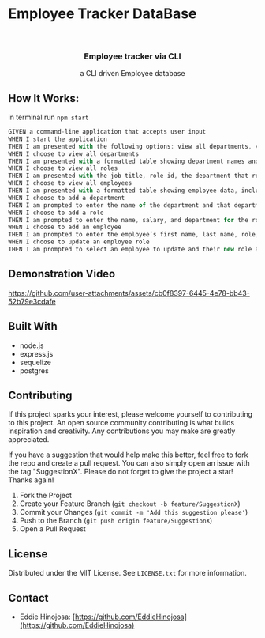 # Employee Tracker DataBase

<!-- PROJECT title -->
<br />
<div align="center">
    <h3 align="center">Employee tracker via CLI</h3>
    <p align="center">
    a CLI driven Employee database</p>
</div>




<!-- ABOUT THE PROJECT -->


## How It Works:

in terminal run `npm start`


```js
GIVEN a command-line application that accepts user input
WHEN I start the application
THEN I am presented with the following options: view all departments, view all roles, view all employees, add a department, add a role, add an employee, and update an employee role
WHEN I choose to view all departments
THEN I am presented with a formatted table showing department names and department ids
WHEN I choose to view all roles
THEN I am presented with the job title, role id, the department that role belongs to, and the salary for that role
WHEN I choose to view all employees
THEN I am presented with a formatted table showing employee data, including employee ids, first names, last names, job titles, departments, salaries, and managers that the employees report to
WHEN I choose to add a department
THEN I am prompted to enter the name of the department and that department is added to the database
WHEN I choose to add a role
THEN I am prompted to enter the name, salary, and department for the role and that role is added to the database
WHEN I choose to add an employee
THEN I am prompted to enter the employee’s first name, last name, role, and manager, and that employee is added to the database
WHEN I choose to update an employee role
THEN I am prompted to select an employee to update and their new role and this information is updated in the database
```


## Demonstration Video




https://github.com/user-attachments/assets/cb0f8397-6445-4e78-bb43-52b79e3cdafe







## Built With

* node.js
* express.js
* sequelize
* postgres




<!-- CONTRIBUTING -->
## Contributing

If this project sparks your interest, please welcome yourself to contributing to this project. An open source community contributing is what builds inspiration and creativity. Any contributions you may make are greatly appreciated.

If you have a suggestion that would help make this better, feel free to fork the repo and create a pull request. You can also simply open an issue with the tag "SuggestionX".
Please do not forget to give the project a star! Thanks again!

1. Fork the Project
2. Create your Feature Branch (`git checkout -b feature/SuggestionX`)
3. Commit your Changes (`git commit -m 'Add this suggestion please'`)
4. Push to the Branch (`git push origin feature/SuggestionX`)
5. Open a Pull Request





<!-- LICENSE -->
## License

Distributed under the MIT License. See `LICENSE.txt` for more information.





<!-- CONTACT -->
## Contact

* Eddie Hinojosa: [https://github.com/EddieHinojosa](https://github.com/EddieHinojosa)






